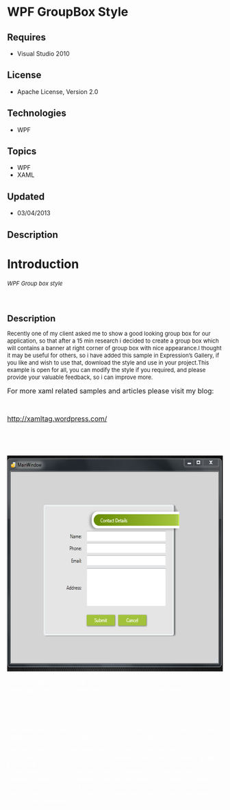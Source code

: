 # WPF GroupBox Style
## Requires
- Visual Studio 2010
## License
- Apache License, Version 2.0
## Technologies
- WPF
## Topics
- WPF
- XAML
## Updated
- 03/04/2013
## Description

<h1>Introduction</h1>
<p><span style="font-size:small"><em>WPF Group box style<span style="white-space:pre">
</span></em></span></p>
<p><em><span style="white-space:pre"><br>
</span></em></p>
<p><span style="font-size:20px; font-weight:bold">Description</span></p>
<p><span style="font-size:small">Recently one of my client asked me to show a good looking group box for our application, so that after a 15 min research i decided to create a group box which will contains a banner at right corner of group box with nice appearance.</span><span style="font-size:small">I
 thought it may be useful for others, so i have added this sample in Expression&rsquo;s Gallery, if you like and wish to use that, download the style and use in your project.This example is open for all, you can modify the style if you required, and please
 provide your valuable feedback, so i can improve more.</span></p>
<p><span style="font-size:medium">For more xaml related samples and articles please visit my blog:</span></p>
<p>&nbsp;</p>
<p><a href="http://xamltag.wordpress.com/" target="_blank"><span style="font-size:medium">http://xamltag.wordpress.com/</span></a></p>
<p>&nbsp;</p>
<p>&nbsp;</p>
<p><img id="77092" src="77092-groupbox1.png" alt="" width="643" height="504"></p>
<p><span style="color:#ffffff">This example is open for all, you can modify the style if you required, and please provide your valuable feedback, so i can improve more.</span></p>
<p>&nbsp;</p>
<p>&nbsp;</p>
<p><span style="color:#ffffff">This example is open for all, you can modify the style if you required, and please provide your valuable feedback, so i can improve more.</span></p>
<p><span style="color:#ffffff">Recently one of my client asked me to show a good looking group box for our application, so that after a 15 min research i decided to create a group box which will contains a banner at right corner of group box with nice appearance.I
 thought it may be useful for others, so i have added this sample in Expression&rsquo;s Gallery, if you like and wish to use that, download the style and use in your project.This example is open for all, you can modify the style if you required, and please
 provide your valuable feedback, so i can improve more.</span></p>
